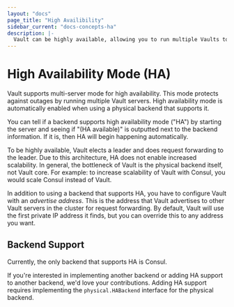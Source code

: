 ```yaml
---
layout: "docs"
page_title: "High Availibility"
sidebar_current: "docs-concepts-ha"
description: |-
  Vault can be highly available, allowing you to run multiple Vaults to protect against outages.
---
```


# High Availability Mode (HA)

Vault supports multi-server mode for high availability. This mode protects
against outages by running multiple Vault servers. High availability mode
is automatically enabled when using a physical backend that supports it.

You can tell if a backend supports high availability mode ("HA") by
starting the server and seeing if "(HA available)" is outputted next to
the backend information. If it is, then HA will begin happening automatically.

To be highly available, Vault elects a leader and does request forwarding to
the leader. Due to this architecture, HA does not enable increased scalability.
In general, the bottleneck of Vault is the physical backend itself, not
Vault core. For example: to increase scalability of Vault with Consul, you
would scale Consul instead of Vault.

In addition to using a backend that supports HA, you have to configure
Vault with an _advertise address_. This is the address that Vault advertises
to other Vault servers in the cluster for request forwarding. By default,
Vault will use the first private IP address it finds, but you can override
this to any address you want.

## Backend Support

Currently, the only backend that supports HA is Consul.

If you're interested in implementing another backend or adding HA support
to another backend, we'd love your contributions. Adding HA support
requires implementing the `physical.HABackend` interface for the physical
backend.

